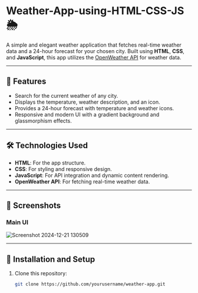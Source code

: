 # Weather-App-using-HTML-CSS-JS 🌦️

A simple and elegant weather application that fetches real-time weather data and a 24-hour forecast for your chosen city. Built using **HTML**, **CSS**, and **JavaScript**, this app utilizes the [OpenWeather API](https://openweathermap.org/) for weather data.

---

## 🚀 Features
- Search for the current weather of any city.
- Displays the temperature, weather description, and an icon.
- Provides a 24-hour forecast with temperature and weather icons.
- Responsive and modern UI with a gradient background and glassmorphism effects.

---

## 🛠️ Technologies Used
- **HTML**: For the app structure.
- **CSS**: For styling and responsive design.
- **JavaScript**: For API integration and dynamic content rendering.
- **OpenWeather API**: For fetching real-time weather data.

---

## 📸 Screenshots
### Main UI
![Screenshot 2024-12-21 130509](https://github.com/user-attachments/assets/f1045771-d36d-4e87-9734-1eda9d709550)


---

## 🔧 Installation and Setup

1. Clone this repository:
   ```bash
   git clone https://github.com/yourusername/weather-app.git
